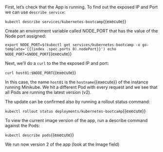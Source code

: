 First, let’s check that the App is running. To find out the exposed IP and Port we can use `describe service`:

`kubectl describe services/kubernetes-bootcamp`{{execute}}

Create an environment variable called NODE_PORT that has the value of the Node port assigned:

`export NODE_PORT=$(kubectl get services/kubernetes-bootcamp -o go-template='{{(index .spec.ports 0).nodePort}}')
echo NODE_PORT=$NODE_PORT`{{execute}}

Next, we’ll do a `curl` to the the exposed IP and port:

`curl host01:$NODE_PORT`{{execute}}

In this case, the name `host01` is the `hostname`{{execute}} of the instance running Minikube. We hit a different Pod with every request and we see that all Pods are running the latest version (v2).

The update can be confirmed also by running a rollout status command:

`kubectl rollout status deployments/kubernetes-bootcamp`{{execute}}

To view the current image version of the app, run a describe command against the Pods:

`kubectl describe pods`{{execute}}

We run now version 2 of the app (look at the Image field)
